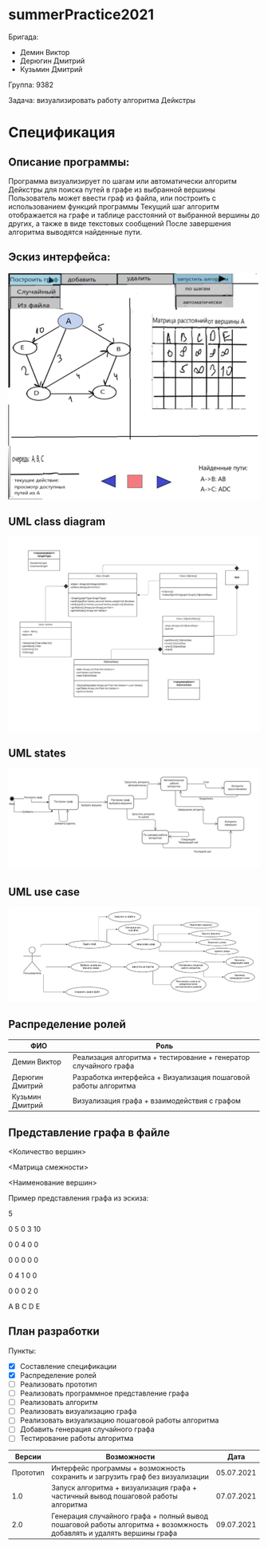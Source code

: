 # summerPractice2021
Бригада: 
* Демин Виктор 
* Дерюгин Дмитрий 
* Кузьмин Дмитрий

Группа: 9382

Задача: визуализировать работу алгоритма Дейкстры

# Спецификация

## Описание программы: 
Программа визуализирует по шагам или автоматически алгоритм Дейкстры для поиска путей в графе из выбранной вершины
Пользователь может ввести граф из файла, или построить с использованием функций программы
Текущий шаг алгоритм отображается на графе и таблице расстояний от выбранной вершины до других, а также в виде текстовых сообщений
После завершения алгоритма выводятся найденные пути.

## Эскиз интерфейса:
  ![](images/gui.png)

## UML class diagram
  ![](images/classDiagram.png)

## UML states
  ![](images/states.png)

## UML use case
  ![](images/useCase.png)


## Распределение ролей

| ФИО           | Роль          |
| ------------- | ------------- |
| Демин Виктор  | Реализация алгоритма + тестирование + генератор случайного графа  |
| Дерюгин Дмитрий  | Разработка интерфейса + Визуализация пошаговой работы алгоритма  |
| Кузьмин Дмитрий  | Визуализация графа + взаимодействия с графом  |

## Представление графа в файле
<Количество вершин>

<Матрица смежности>

<Наименование вершин>

Пример представления графа из эскиза:

5

0 5 0 3 10 

0 0 4 0 0 

0 0 0 0 0

0 4 1 0 0

0 0 0 2 0

A B C D E

## План разработки
Пункты:
- [x] Составление спецификации
- [x] Распределение ролей
- [ ] Реализовать прототип
- [ ] Реализовать программное представление графа 
- [ ] Реализовать алгоритм
- [ ] Реализовать визуализацию графа
- [ ] Реализовать визуализацию пошаговой работы алгоритма
- [ ] Добавить генерация случайного графа
- [ ] Тестирование работы алгоритма

| Версии           | Возможности  |  Дата |
| ------------- | --------------- |--------------|
| Прототип  | Интерфейс программы + возможность сохранить и загрузить граф без визуализации | 05.07.2021   |
| 1.0  | Запуск алгоритма + визуализация графа + частичный вывод пошаговой работы алгоритма | 07.07.2021 |
| 2.0  |  Генерация случайного графа + полный вывод пошаговой работы алгоритма + возомжность добавлять и удалять вершины графа | 09.07.2021 |

